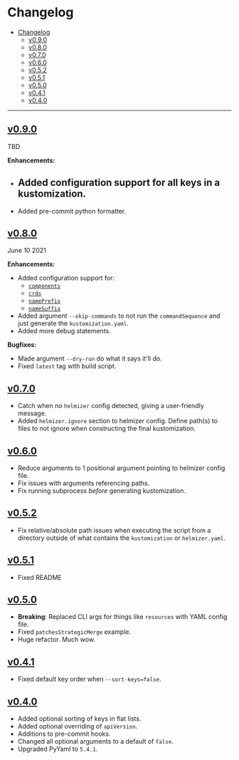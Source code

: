 # Changelog

- [Changelog](#changelog)
  - [v0.9.0](#v090)
  - [v0.8.0](#v080)
  - [v0.7.0](#v070)
  - [v0.6.0](#v060)
  - [v0.5.2](#v052)
  - [v0.5.1](#v051)
  - [v0.5.0](#v050)
  - [v0.4.1](#v041)
  - [v0.4.0](#v040)

---

## [v0.9.0](https://github.com/DaemonDude23/helmizer/releases/tag/v0.9.0)

TBD

**Enhancements:**

- Added configuration support for **all** keys in a kustomization.
  -
- Added pre-commit python formatter.

## [v0.8.0](https://github.com/DaemonDude23/helmizer/releases/tag/v0.8.0)

June 10 2021

**Enhancements:**

- Added configuration support for:
  - [`components`](https://kubectl.docs.kubernetes.io/guides/config_management/components/)
  - [`crds`](https://kubectl.docs.kubernetes.io/references/kustomize/crds/)
  - [`namePrefix`](https://kubectl.docs.kubernetes.io/references/kustomize/nameprefix/)
  - [`nameSuffix`](https://kubectl.docs.kubernetes.io/references/kustomize/namesuffix/)
- Added argument `--skip-commands` to not run the `commandSequence` and just generate the `kustomization.yaml`.
- Added more debug statements.

**Bugfixes:**

- Made argument `--dry-run` do what it says it'll do.
- Fixed `latest` tag with build script.

## [v0.7.0](https://github.com/DaemonDude23/helmizer/releases/tag/v0.7.0)

- Catch when no `helmizer` config detected, giving a user-friendly message.
- Added `helmizer.ignore` section to helmizer config. Define path(s) to files to not ignore when constructing the final kustomization.

## [v0.6.0](https://github.com/DaemonDude23/helmizer/releases/tag/v0.6.0)

- Reduce arguments to 1 positional argument pointing to helmizer config file.
- Fix issues with arguments referencing paths.
- Fix running subprocess _before_ generating kustomization.

## [v0.5.2](https://github.com/DaemonDude23/helmizer/releases/tag/v0.5.2)

- Fix relative/absolute path issues when executing the script from a directory outside of what contains the `kustomization` or `helmizer.yaml`.

## [v0.5.1](https://github.com/DaemonDude23/helmizer/releases/tag/v0.5.1)

- Fixed README

## [v0.5.0](https://github.com/DaemonDude23/helmizer/releases/tag/v0.5.0)

- **Breaking**: Replaced CLI args for things like `resources` with YAML config file.
- Fixed `patchesStrategicMerge` example.
- Huge refactor. Much wow.

## [v0.4.1](https://github.com/DaemonDude23/helmizer/releases/tag/v0.4.1)

- Fixed default key order when `--sort-keys=false`.

## [v0.4.0](https://github.com/DaemonDude23/helmizer/releases/tag/v0.4.0)

- Added optional sorting of keys in flat lists.
- Added optional overriding of `apiVersion`.
- Additions to pre-commit hooks.
- Changed all optional arguments to a default of `false`.
- Upgraded PyYaml to `5.4.1`.
